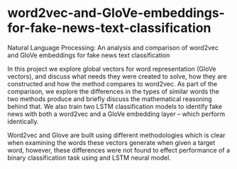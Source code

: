 # word2vec-and-GloVe-embeddings-for-fake-news-text-classification
Natural Language Processing: An analysis and comparison of word2vec and GloVe embeddings for fake news text classification

In this project we explore global vectors for word representation (GloVe vectors), and discuss what needs they were created to solve, how they are constructed and how the method compares to word2vec. As part of the comparison, we explore the differences in the types of similar words the two methods produce and briefly discuss the mathematical reasoning behind that.  We also train two LSTM classification models to identify fake news with both a word2vec and a GloVe embedding layer – which perform identically. 

Word2vec and Glove are built using different methodologies which is clear when examining the words these vectors generate when given a target word, however, these differences were not found to  effect performance of a binary classification task using and LSTM neural model. 
